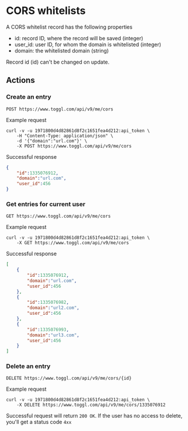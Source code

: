 CORS whitelists
====================

A CORS whitelist record has the following properties
* id: record ID, where the record will be saved (integer)
* user_id: user ID, for whom the domain is whitelisted (integer)
* domain: the whitelisted domain (string)

Record id (id) can't be changed on update.

## Actions ##
### Create an entry ###

`POST https://www.toggl.com/api/v9/me/cors`

Example request

```shell
curl -v -u 1971800d4d82861d8f2c1651fea4d212:api_token \
	-H "Content-Type: application/json" \
	-d '{"domain":"url.com"}' \
	-X POST https://www.toggl.com/api/v9/me/cors

```

Successful response
```json
{
	"id":1335076912,
 	"domain":"url.com",
  	"user_id":456
}
```

### Get entries for current user ###

`GET https://www.toggl.com/api/v9/me/cors`

Example request

```shell
curl -v -u 1971800d4d82861d8f2c1651fea4d212:api_token \
	-X GET https://www.toggl.com/api/v9/me/cors
```

Successful response
```json
[
	{
		"id":1335076912,
		"domain":"url.com",
		"user_id":456
	},
	{
		"id":1335076982,
		"domain":"url2.com",
		"user_id":456
	},
	{
		"id":1335076993,
 		"domain":"url3.com",
		"user_id":456
	}
]
```

### Delete an entry ###

`DELETE https://www.toggl.com/api/v9/me/cors/{id}`

Example request
```shell
curl -v -u 1971800d4d82861d8f2c1651fea4d212:api_token \
	-X DELETE https://www.toggl.com/api/v9/me/cors/1335076912
```

Successful request will return `200 OK`. If the user has no access to delete, you'll get a status code `4xx`
